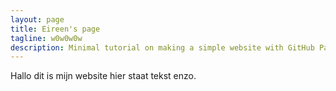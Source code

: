 ```yaml
---
layout: page
title: Eireen's page
tagline: w0w0w0w
description: Minimal tutorial on making a simple website with GitHub Pages
---
```




Hallo dit is mijn website hier staat tekst enzo.
